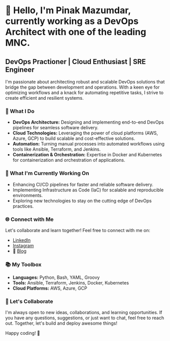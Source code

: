 # 👋 Hello, I'm Pinak Mazumdar, currently working as a DevOps Architect with one of the leading MNC. 

## DevOps Practioner | Cloud Enthusiast | SRE Engineer

I'm passionate about architecting robust and scalable DevOps solutions that bridge the gap between development and operations. With a keen eye for optimizing workflows and a knack for automating repetitive tasks, I strive to create efficient and resilient systems.

### 💼 What I Do

- **DevOps Architecture:** Designing and implementing end-to-end DevOps pipelines for seamless software delivery.
- **Cloud Technologies:** Leveraging the power of cloud platforms (AWS, Azure, GCP) to build scalable and cost-effective solutions.
- **Automation:** Turning manual processes into automated workflows using tools like Ansible, Terraform, and Jenkins.
- **Containerization & Orchestration:** Expertise in Docker and Kubernetes for containerization and orchestration of applications.

### 🚀 What I'm Currently Working On

- Enhancing CI/CD pipelines for faster and reliable software delivery.
- Implementing Infrastructure as Code (IaC) for scalable and reproducible environments.
- Exploring new technologies to stay on the cutting edge of DevOps practices.

### 🌐 Connect with Me

Let's collaborate and learn together! Feel free to connect with me on:

- [LinkedIn](https://www.linkedin.com/in/pinakmazumdar/)
- [Instagram](https://www.instagram.com/pinak_capri/)
- 📝 [Blog](https://devopsclub.co.in/)


### 📚 My Toolbox

- **Languages:** Python, Bash, YAML, Groovy
- **Tools:** Ansible, Terraform, Jenkins, Docker, Kubernetes
- **Cloud Platforms:** AWS, Azure, GCP

### 🤝 Let's Collaborate

I'm always open to new ideas, collaborations, and learning opportunities. If you have any questions, suggestions, or just want to chat, feel free to reach out. Together, let's build and deploy awesome things!

Happy coding! 🚀
